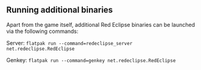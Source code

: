 ## Running additional binaries

Apart from the game itself, additional Red Eclipse binaries can be launched via the following commands:

Server: `flatpak run --command=redeclipse_server net.redeclipse.RedEclipse`

Genkey: `flatpak run --command=genkey net.redeclipse.RedEclipse`
